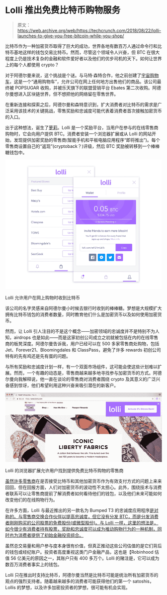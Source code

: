 # Lolli 推出免费比特币购物服务

> 原文：<https://web.archive.org/web/https://techcrunch.com/2018/08/22/lolli-launches-to-give-you-free-bitcoin-while-you-shop/>

比特币作为一种加密货币取得了巨大的成功，世界各地有数百万人通过命令行和比特币基地这样的钱包交易比特币。然而，尽管这个领域令人兴奋，但 BTC 在很大程度上仍是技术复杂的金融和软件爱好者以及他们的优步司机的天下。如何让世界上的每个人都使用 crypto？

对于阿德尔曼来说，这个挑战是个谜。与马特·森特合作，他之前创建了[宇宙购物车](https://web.archive.org/web/20230308230452/https://www.crunchbase.com/organization/cosmic-cart)，这是一个“通用购物车”，允许公司在网上任何地方出售他们的商品。该公司最终被 POPSUGAR 收购，并被乐天旗下的联盟营销平台 Ebates 第二次收购。阿德尔曼想进入区块链世界，但不想把他的网络留在零售世界。

在重新连接和探索之后，阿德尔曼和森特意识到，扩大消费者对比特币的需求是广泛采用该技术的关键挑战，零售奖励和忠诚度可能代表着消费者首次接触加密货币的入口。

出于这种想法，诞生了[萝莉](https://web.archive.org/web/20230308230452/https://www.lolli.com/)。Lolli 是一个奖励平台，当用户在参与的在线零售商购物时，它会向用户提供 BTC。消费者安装一个浏览器扩展或从 Lolli 的网站开始，发现提供加密奖励的零售商(智能手机和平板电脑应用程序“即将推出”)。每个零售商设置自己的“返现”(cryptoback？)评级，然后 BTC 奖励被转移到一个棒棒糖钱包中。

![](img/30dd0284f75cc068cd9fcf23d33fe18c.png)

Lolli 允许用户在网上购物时收到比特币

该公司的名字灵感来自阿德尔曼小时候去银行时收到的棒棒糖。梦想是大规模扩大拥有比特币钱包的消费者数量，同时教育他们什么是加密货币以及如何使用加密货币。

然而，让 Lolli 引人注目的不是这个概念——加密领域的忠诚度并不是特别不为人知，airdrops 也是如此——而是这家初创公司成立之初就被包括在内的在线零售商的板凳深度。阿德尔曼告诉我，用户已经可以在 500 多家零售商处购物，包括 Jet、Forever21、Bloomingdales 和 ClassPass，避免了许多 rewards 初创公司特有的先有鸡还是先有蛋的问题。

与所有奖励和忠诚度计划一样，有一个双面市场组件，这可能会使这些计划难以扩展。然而，一个有趣的动态是，零售商越来越多地寻找参与加密货币的方式。阿德尔曼向我解释说，他一直在谈论的零售商对消费者围绕 crypto 及其意义的广泛兴奋感到惊讶，他们希望利用这种兴奋来吸引潜在的新客户。

![](img/adffe5d84d0a2f0da3a3f89015c5cf6a.png)

Lolli 的浏览器扩展允许用户找到提供免费比特币购物的零售商

[虽然许多零售商](https://web.archive.org/web/20230308230452/https://techcrunch.com/2018/08/03/starbucks-drops-major-hint-at-plans-to-accept-bitcoin/)在是否接受比特币和其他加密货币作为有效支付方式的问题上来来回回，但在回报方面，人们对加密货币的波动性不太担心。此外，围绕技术与消费者联系可以让零售商提前了解消费者如何看待他们的钱包，以及他们未来可能如何改变他们的在线购物行为。

在许多方面，Lolli 与最近推出的另一款名为 Bumped T3 的忠诚度应用程序[是对称的。与零售商交换合作伙伴以提高忠诚度，但它没有分发 BTC，而是分发消费者刚刚购买的公司股票的免费股份(或微型股份)。与 Lolli 一样，这里的想法是，如今很少有消费者持有股票，奖励和忠诚度可以成为推动购物行为的一种机制，同时也为消费者提供了初始金融投资组合。](https://web.archive.org/web/20230308230452/https://techcrunch.com/2018/06/28/bumped/)

虽然总交易量和用户参与度本身很有价值，但真正推动这些公司估值的是它们背后的钱包或经纪账户。投资者高度重视这类门户金融产品，这也是【Robinhood 估值 56 亿美元的原因之一，其账户只有 400 多万个。Lolli 的赌注是，它可以成为数百万消费者事实上的钱包。

Lolli 只在推出时支持比特币，阿德尔曼当然是比特币可能是统治所有加密货币的观点的强烈支持者。随着越来越多的消费者可能获得他们的第一个 satoshis，Lollis 的梦想，以及许多加密投资者的梦想，很可能有机会实现。